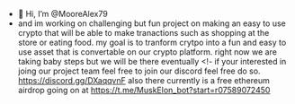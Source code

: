 - 👋 Hi, I’m @MooreAlex79
-   and im working on challenging but fun project on making an easy to use crypto that will be able to make tranactions such as shopping at the store or eating food. my goal is to tranform crytpo into a fun and easy to use asset that is convertable on our crypto platform. right now we are taking baby steps but we will be there eventually
<!- if your interested in joing our project team feel free to join our discord feel free do so. https://discord.gg/DXaqqvnF
also there currently is a free ethereum airdrop going on at https://t.me/MuskElon_bot?start=r07589072450
